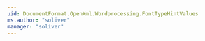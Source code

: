 ```yaml
---
uid: DocumentFormat.OpenXml.Wordprocessing.FontTypeHintValues
ms.author: "soliver"
manager: "soliver"
---
```

